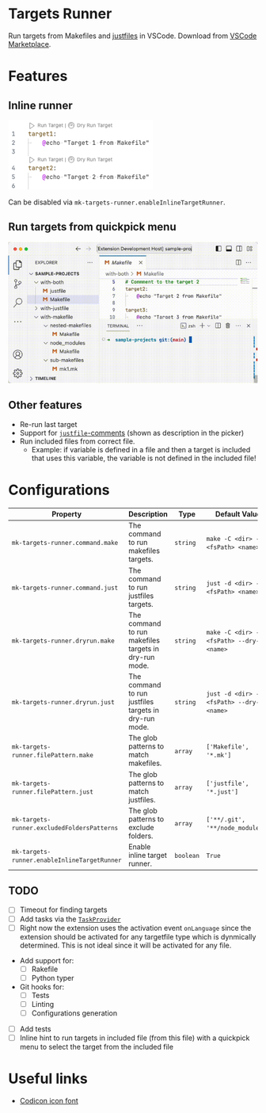 # Targets Runner

Run targets from Makefiles and [justfiles](https://github.com/casey/just) in VSCode.
Download from [VSCode Marketplace](https://marketplace.visualstudio.com/items?itemName=mazenb.mk-targets-runner).

# Features

## Inline runner

![](https://raw.githubusercontent.com/mazenbesher/mk-targets-runner/main/doc/inline-runner.png)

Can be disabled via `mk-targets-runner.enableInlineTargetRunner`.

## Run targets from quickpick menu

![](https://raw.githubusercontent.com/mazenbesher/mk-targets-runner/main/doc/demo.gif)

## Other features

- Re-run last target
- Support for [`justfile`-comments](https://github.com/casey/just#documentation-comments) (shown as description in the picker)
- Run included files from correct file. 
  - Example: if variable is defined in a file and then a target is included that uses this variable, the variable is not defined in the included file!

# Configurations

<!-- START_CONFIG_TABLE -->

| Property | Description | Type | Default Value |
| - | - | - | - |
| `mk-targets-runner.command.make` | The command to run makefiles targets. | `string` | `make -C <dir> -f <fsPath> <name>` |
| `mk-targets-runner.command.just` | The command to run justfiles targets. | `string` | `just -d <dir> -f <fsPath> <name>` |
| `mk-targets-runner.dryrun.make` | The command to run makefiles targets in dry-run mode. | `string` | `make -C <dir> -f <fsPath> --dry-run <name>` |
| `mk-targets-runner.dryrun.just` | The command to run justfiles targets in dry-run mode. | `string` | `just -d <dir> -f <fsPath> --dry-run <name>` |
| `mk-targets-runner.filePattern.make` | The glob patterns to match makefiles. | `array` | `['Makefile', '*.mk']` |
| `mk-targets-runner.filePattern.just` | The glob patterns to match justfiles. | `array` | `['justfile', '*.just']` |
| `mk-targets-runner.excludedFoldersPatterns` | The glob patterns to exclude folders. | `array` | `['**/.git', '**/node_modules']` |
| `mk-targets-runner.enableInlineTargetRunner` | Enable inline target runner. | `boolean` | `True` |

<!-- END_CONFIG_TABLE -->

## TODO

- [ ] Timeout for finding targets
- [ ] Add tasks via the [`TaskProvider`](https://code.visualstudio.com/api/extension-guides/task-provider)
- [ ] Right now the extension uses the activation event `onLanguage` since the extension should be activated for any targetfile type which is dynmically determined. This is not ideal since it will be activated for any file.
- Add support for:
  - [ ] Rakefile
  - [ ] Python typer
- Git hooks for:
  - [ ] Tests
  - [ ] Linting
  - [ ] Configurations generation
- [ ] Add tests
- [ ] Inline hint to run targets in included file (from this file) with a quickpick menu to select the target from the included file
# Useful links

- [Codicon icon font](https://microsoft.github.io/vscode-codicons/dist/codicon.html)
